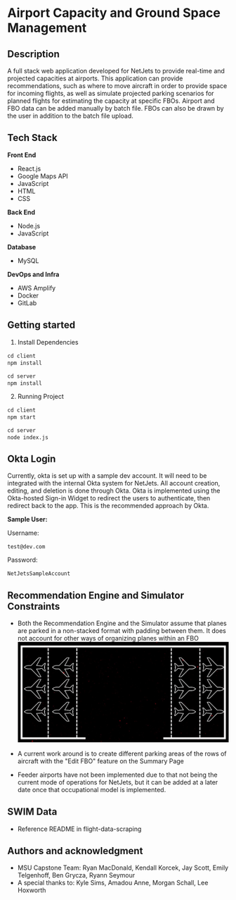 # Airport Capacity and Ground Space Management 

## Description

A full stack web application developed for NetJets to provide real-time and projected capacities at airports. This application can provide recommendations, such as where to move aircraft in order to provide space for incoming flights, as well as simulate projected parking scenarios for planned flights for estimating the capacity at specific FBOs. Airport and FBO data can be added manually by batch file. FBOs can also be drawn by the user in addition to the batch file upload.


## Tech Stack 

**Front End**

* React.js
* Google Maps API
* JavaScript
* HTML
* CSS

**Back End**
* Node.js
* JavaScript

**Database**
* MySQL

**DevOps and Infra**
* AWS Amplify
* Docker
* GitLab

## Getting started

1. Install Dependencies 

```
cd client
npm install
```

```
cd server
npm install
```

2. Running Project
```
cd client
npm start
```

```
cd server
node index.js
```

## Okta Login
Currently, okta is set up with a sample dev account. It will need to be integrated with the internal Okta system for NetJets. All account creation, editing, and deletion is done through Okta. Okta is implemented using the Okta-hosted Sign-in Widget to redirect the users to authenticate, then redirect back to the app. This is the recommended approach by Okta.

**Sample User:**

Username: 
```
test@dev.com
```
Password:
```
NetJetsSampleAccount
```

## Recommendation Engine and Simulator Constraints
- Both the Recommendation Engine and the Simulator assume that planes are parked in a non-stacked format with padding between them. It does not account for other ways of organizing planes within an FBO
![alt text](parking_visual.png)

- A current work around is to create different parking areas of the rows of aircraft with the "Edit FBO" feature on the Summary Page

- Feeder airports have not been implemented due to that not being the current mode of operations for NetJets, but it can be added at a later date once that occupational model is implemented. 


## SWIM Data
- Reference README in flight-data-scraping


## Authors and acknowledgment
- MSU Capstone Team: Ryan MacDonald, Kendall Korcek, Jay Scott, Emily Telgenhoff, Ben Grycza, Ryann Seymour
- A special thanks to: Kyle Sims, Amadou Anne, Morgan Schall, Lee Hoxworth